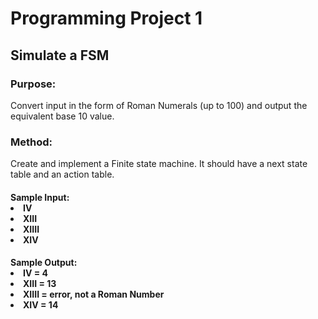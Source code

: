 <h1>Programming Project 1                                               

<h2>Simulate a FSM

<h3>Purpose:</h3> Convert input in the form of Roman Numerals (up to 100) and output the equivalent base 10 value.

<h3>Method:</h3> Create and implement a Finite state machine.  It should have a next state table and an action table.


<h4>Sample Input:
<li>IV
<li>XIII
<li>XIIII
<li>XIV

<h4>Sample Output:
<li>IV = 4
<li>XIII = 13
<li>XIIII = error, not a Roman Number
<li>XIV = 14
